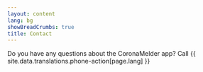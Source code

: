 ```yaml
---
layout: content
lang: bg
showBreadCrumbs: true
title: Contact
---
```




Do you have any questions about the CoronaMelder app? Call {{ site.data.translations.phone-action[page.lang] }}
